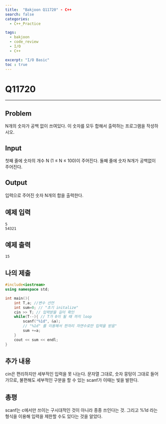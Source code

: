 ```yaml
---
title:  "Bakjoon Q11720" - C++
search: false
categories: 
  - C++_Practice

tags:
  - bakjoon
  - code_review
  - I/O
  - C++

excerpt: "I/O Basic"
toc : true
---
```

# __Q11720__
___

## Problem
N개의 숫자가 공백 없이 쓰여있다. 이 숫자를 모두 합해서 출력하는 프로그램을 작성하시오.

## Input
첫째 줄에 숫자의 개수 N (1 ≤ N ≤ 100)이 주어진다. 둘째 줄에 숫자 N개가 공백없이 주어진다.

## Output
입력으로 주어진 숫자 N개의 합을 출력한다.

## 예제 입력
```
5
54321
```

## 예제 출력
```
15   
```

## 나의 제출
```cpp
#include<iostream>
using namespace std;

int main(){
    int T,a; //변수 선언
    int sum=0; // "초기 initalize"
    cin >> T; // 입력받을 길이 확인
    while(T--){ // T가 0이 될 때 까지 loop
        scanf("%1d", &a); 
        // "%1d" 를 이용해서 한자리 자연수로만 입력을 받음"
        sum +=a;
    }
    cout << sum << endl;
}
```

## 추가 내용
cin은 편리하지만 세부적인 입력을 못 나눈다. 문자열 그대로, 숫자 뭉텅이 그대로 들어가므로, 불편해도 세부적인 구분을 할 수 있는 scanf가 이때는 빛을 발한다.

## 총평
scanf는 c에서만 쓰이는 구시대적인 것이 아니라 종종 쓰인다는 것. 그리고 %1d 라는 형식을 이용해 입력을 제한할 수도 있다는 것을 알았다.